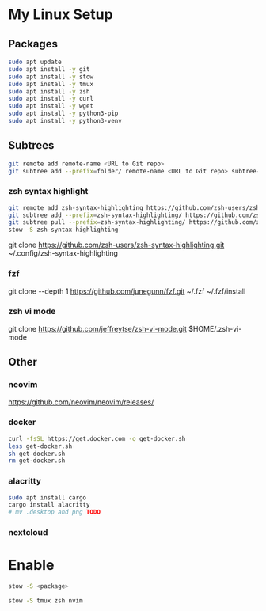 # My Linux Setup

## Packages

```bash
sudo apt update
sudo apt install -y git
sudo apt install -y stow
sudo apt install -y tmux
sudo apt install -y zsh
sudo apt install -y curl
sudo apt install -y wget
sudo apt install -y python3-pip
sudo apt install -y python3-venv
```

## Subtrees

```bash
git remote add remote-name <URL to Git repo>
git subtree add --prefix=folder/ remote-name <URL to Git repo> subtree-branchname
```




### zsh syntax highlight

```bash
git remote add zsh-syntax-highlighting https://github.com/zsh-users/zsh-syntax-highlighting.git
git subtree add --prefix=zsh-syntax-highlighting/ https://github.com/zsh-users/zsh-syntax-highlighting.git master
git subtree pull --prefix=zsh-syntax-highlighting/ https://github.com/zsh-users/zsh-syntax-highlighting.git master
stow -S zsh-syntax-highlighting
```
git clone https://github.com/zsh-users/zsh-syntax-highlighting.git ~/.config/zsh-syntax-highlighting

### fzf

git clone --depth 1 https://github.com/junegunn/fzf.git ~/.fzf
~/.fzf/install

### zsh vi mode

git clone https://github.com/jeffreytse/zsh-vi-mode.git $HOME/.zsh-vi-mode

## Other

### neovim

https://github.com/neovim/neovim/releases/

### docker

```bash
curl -fsSL https://get.docker.com -o get-docker.sh
less get-docker.sh
sh get-docker.sh
rm get-docker.sh
```

### alacritty

```bash
sudo apt install cargo
cargo install alacritty
# mv .desktop and png TODO
```

### nextcloud

# Enable

```bash
stow -S <package>
```


```bash
stow -S tmux zsh nvim
```
